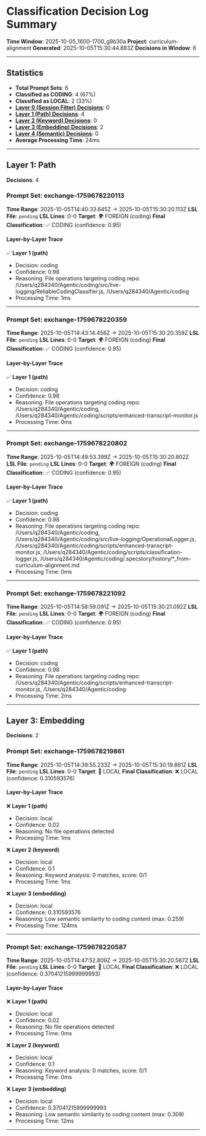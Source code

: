 # Classification Decision Log Summary

**Time Window**: 2025-10-05_1600-1700_g9b30a
**Project**: curriculum-alignment
**Generated**: 2025-10-05T15:30:44.883Z
**Decisions in Window**: 6

---

## Statistics

- **Total Prompt Sets**: 6
- **Classified as CODING**: 4 (67%)
- **Classified as LOCAL**: 2 (33%)
- **[Layer 0 (Session Filter) Decisions](#layer-0-session-filter)**: 0
- **[Layer 1 (Path) Decisions](#layer-1-path)**: 4
- **[Layer 2 (Keyword) Decisions](#layer-2-keyword)**: 0
- **[Layer 3 (Embedding) Decisions](#layer-3-embedding)**: 2
- **[Layer 4 (Semantic) Decisions](#layer-4-semantic)**: 0
- **Average Processing Time**: 24ms

---

## Layer 1: Path

**Decisions**: 4

### Prompt Set: exchange-1759678220113

**Time Range**: 2025-10-05T14:40:33.645Z → 2025-10-05T15:30:20.113Z
**LSL File**: `pending`
**LSL Lines**: 0-0
**Target**: 🌍 FOREIGN (coding)
**Final Classification**: ✅ CODING (confidence: 0.95)

#### Layer-by-Layer Trace

✅ **Layer 1 (path)**
- Decision: coding
- Confidence: 0.98
- Reasoning: File operations targeting coding repo: /Users/q284340/Agentic/coding/src/live-logging/ReliableCodingClassifier.js, /Users/q284340/Agentic/coding
- Processing Time: 1ms

---

### Prompt Set: exchange-1759678220359

**Time Range**: 2025-10-05T14:43:14.456Z → 2025-10-05T15:30:20.359Z
**LSL File**: `pending`
**LSL Lines**: 0-0
**Target**: 🌍 FOREIGN (coding)
**Final Classification**: ✅ CODING (confidence: 0.95)

#### Layer-by-Layer Trace

✅ **Layer 1 (path)**
- Decision: coding
- Confidence: 0.98
- Reasoning: File operations targeting coding repo: /Users/q284340/Agentic/coding, /Users/q284340/Agentic/coding/scripts/enhanced-transcript-monitor.js
- Processing Time: 0ms

---

### Prompt Set: exchange-1759678220802

**Time Range**: 2025-10-05T14:49:53.399Z → 2025-10-05T15:30:20.802Z
**LSL File**: `pending`
**LSL Lines**: 0-0
**Target**: 🌍 FOREIGN (coding)
**Final Classification**: ✅ CODING (confidence: 0.95)

#### Layer-by-Layer Trace

✅ **Layer 1 (path)**
- Decision: coding
- Confidence: 0.98
- Reasoning: File operations targeting coding repo: /Users/q284340/Agentic/coding, /Users/q284340/Agentic/coding/src/live-logging/OperationalLogger.js, /Users/q284340/Agentic/coding/scripts/enhanced-transcript-monitor.js, /Users/q284340/Agentic/coding/scripts/classification-logger.js, /Users/q284340/Agentic/coding/.specstory/history/*_from-curriculum-alignment.md
- Processing Time: 0ms

---

### Prompt Set: exchange-1759678221092

**Time Range**: 2025-10-05T14:58:59.091Z → 2025-10-05T15:30:21.092Z
**LSL File**: `pending`
**LSL Lines**: 0-0
**Target**: 🌍 FOREIGN (coding)
**Final Classification**: ✅ CODING (confidence: 0.95)

#### Layer-by-Layer Trace

✅ **Layer 1 (path)**
- Decision: coding
- Confidence: 0.98
- Reasoning: File operations targeting coding repo: /Users/q284340/Agentic/coding/scripts/enhanced-transcript-monitor.js, /Users/q284340/Agentic/coding
- Processing Time: 2ms

---

## Layer 3: Embedding

**Decisions**: 2

### Prompt Set: exchange-1759678219861

**Time Range**: 2025-10-05T14:39:55.233Z → 2025-10-05T15:30:19.861Z
**LSL File**: `pending`
**LSL Lines**: 0-0
**Target**: 📍 LOCAL
**Final Classification**: ❌ LOCAL (confidence: 0.310593576)

#### Layer-by-Layer Trace

❌ **Layer 1 (path)**
- Decision: local
- Confidence: 0.02
- Reasoning: No file operations detected
- Processing Time: 1ms

❌ **Layer 2 (keyword)**
- Decision: local
- Confidence: 0.1
- Reasoning: Keyword analysis: 0 matches, score: 0/1
- Processing Time: 1ms

❌ **Layer 3 (embedding)**
- Decision: local
- Confidence: 0.310593576
- Reasoning: Low semantic similarity to coding content (max: 0.259)
- Processing Time: 124ms

---

### Prompt Set: exchange-1759678220587

**Time Range**: 2025-10-05T14:47:52.809Z → 2025-10-05T15:30:20.587Z
**LSL File**: `pending`
**LSL Lines**: 0-0
**Target**: 📍 LOCAL
**Final Classification**: ❌ LOCAL (confidence: 0.37041215999999993)

#### Layer-by-Layer Trace

❌ **Layer 1 (path)**
- Decision: local
- Confidence: 0.02
- Reasoning: No file operations detected
- Processing Time: 0ms

❌ **Layer 2 (keyword)**
- Decision: local
- Confidence: 0.1
- Reasoning: Keyword analysis: 0 matches, score: 0/1
- Processing Time: 0ms

❌ **Layer 3 (embedding)**
- Decision: local
- Confidence: 0.37041215999999993
- Reasoning: Low semantic similarity to coding content (max: 0.309)
- Processing Time: 12ms

---

